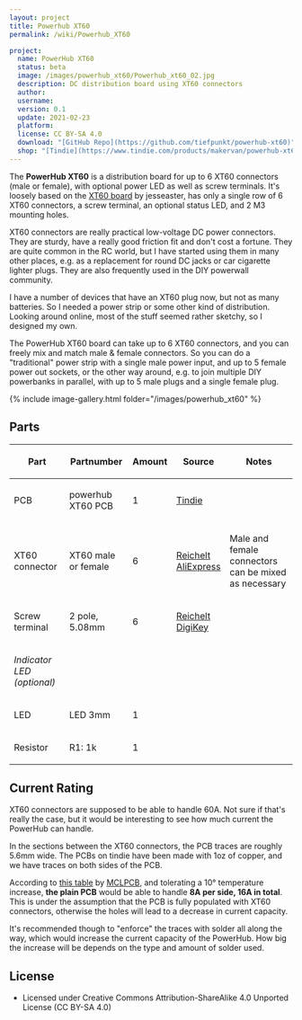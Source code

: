 ```yaml
---
layout: project
title: Powerhub XT60
permalink: /wiki/Powerhub_XT60

project:
  name: PowerHub XT60
  status: beta
  image: /images/powerhub_xt60/Powerhub_xt60_02.jpg
  description: DC distribution board using XT60 connectors
  author:
  username:
  version: 0.1
  update: 2021-02-23
  platform:
  license: CC BY-SA 4.0
  download: "[GitHub Repo](https://github.com/tiefpunkt/powerhub-xt60)"
  shop: "[Tindie](https://www.tindie.com/products/makervan/powerhub-xt60/)"
---
```

The **PowerHub XT60** is a distribution board for up to 6 XT60
connectors (male or female), with optional power LED as well as screw
terminals. It's loosely based on the [XT60
board](https://github.com/jesseaster/xt60board) by jesseaster, has only
a single row of 6 XT60 connectors, a screw terminal, an optional status
LED, and 2 M3 mounting holes.

XT60 connectors are really practical low-voltage DC power connectors.
They are sturdy, have a really good friction fit and don't cost a
fortune. They are quite common in the RC world, but I have started using
them in many other places, e.g. as a replacement for round DC jacks or
car cigarette lighter plugs. They are also frequently used in the DIY
powerwall community.

I have a number of devices that have an XT60 plug now, but not as many
batteries. So I needed a power strip or some other kind of distribution.
Looking around online, most of the stuff seemed rather sketchy, so I
designed my own.

The PowerHub XT60 board can take up to 6 XT60 connectors, and you can
freely mix and match male & female connectors. So you can do a
"traditional" power strip with a single male power input, and up to 5
female power out sockets, or the other way around, e.g. to join multiple
DIY powerbanks in parallel, with up to 5 male plugs and a single female
plug.

{% include image-gallery.html folder="/images/powerhub_xt60" %}


## Parts

<table>
<thead>
<tr class="header">
<th><p>Part</p></th>
<th><p>Partnumber</p></th>
<th><p>Amount</p></th>
<th><p>Source</p></th>
<th><p>Notes</p></th>
</tr>
</thead>
<tbody>
<tr class="odd">
<td><p>PCB</p></td>
<td><p>powerhub XT60 PCB</p></td>
<td><p>1</p></td>
<td><p><a
href="https://www.tindie.com/products/makervan/powerhub-xt60/">Tindie</a></p></td>
<td></td>
</tr>
<tr class="even">
<td><p>XT60 connector</p></td>
<td><p>XT60 male or female</p></td>
<td><p>6</p></td>
<td><p><a
href="https://www.reichelt.de/steckverbinder-fuer-li-polymer-akkus-2-polig-xt60-hstxt60-stbu-p207648.html?&amp;trstct=pos_1&amp;nbc=1">Reichelt</a><br />
<a
href="https://s.click.aliexpress.com/e/_AfWVic">AliExpress</a></p></td>
<td><p>Male and female connectors can be mixed as necessary</p></td>
</tr>
<tr class="odd">
<td><p>Screw terminal</p></td>
<td><p>2 pole, 5.08mm</p></td>
<td><p>6</p></td>
<td><p><a
href="https://www.reichelt.de/loetbare-schraubklemme-2-pol-rm-5-08-mm-90--ctb0509-2-p292701.html?search=CTB0509-2">Reichelt</a><br />
<a
href="https://www.digikey.de/product-detail/de/adam-tech/EB21A-02-D/2057-EB21A-02-D-ND/9831208">DigiKey</a></p></td>
<td></td>
</tr>
<tr class="even">
<td><p><em>Indicator LED (optional)</em></p></td>
<td></td>
<td></td>
<td></td>
<td></td>
</tr>
<tr class="odd">
<td><p>LED</p></td>
<td><p>LED 3mm</p></td>
<td><p>1</p></td>
<td></td>
<td></td>
</tr>
<tr class="even">
<td><p>Resistor</p></td>
<td><p>R1: 1k</p></td>
<td><p>1</p></td>
<td></td>
<td></td>
</tr>
</tbody>
</table>

## Current Rating

XT60 connectors are supposed to be able to handle 60A. Not sure if
that's really the case, but it would be interesting to see how much
current the PowerHub can handle.

In the sections between the XT60 connectors, the PCB traces are roughly
5.6mm wide. The PCBs on tindie have been made with 1oz of copper, and we
have traces on both sides of the PCB.

According to [this
table](https://www.mclpcb.com/wp-content/uploads/2018/06/Trace-Calculator.png)
by
[MCLPCB](https://www.mclpcb.com/blog/pcb-trace-width-vs-current-table/),
and tolerating a 10° temperature increase, **the plain PCB** would be
able to handle **8A per side, 16A in total**. This is under the
assumption that the PCB is fully populated with XT60 connectors,
otherwise the holes will lead to a decrease in current capacity.

It's recommended though to "enforce" the traces with solder all along
the way, which would increase the current capacity of the PowerHub. How
big the increase will be depends on the type and amount of solder used.

## License

-   Licensed under Creative Commons Attribution-ShareAlike 4.0 Unported
    License (CC BY-SA 4.0)
